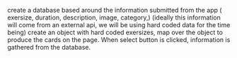 create a database based around the information submitted from the app ( exersize, duration, description, image, category,)
(ideally this information will come from an external api, we will be using hard coded data for the time being)
create an object with hard coded exersizes, map over the object to produce the cards on the page. When select button is clicked, information is gathered from the database.
